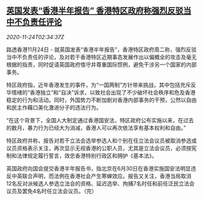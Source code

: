<!--1606186395000-->
[英国发表“香港半年报告” 香港特区政府称强烈反驳当中不负责任评论](https://cn.reuters.com/article/uk-hk-china-1124-tues-idCNKBS28407Z)
------

<div><i>2020-11-24T02:34:37Z</i></div><p>路透香港11月24日 - 就英国发表“香港半年报告”，香港特区政府周二称，强烈反驳当中不负责任的评论，及对若干香港特区近期事态发展作出以偏概全的攻击及毫无根据的指责，同时促请英国政府恪守并尊重国际惯例，避免干涉另一个国家的内部事务。</p><p>特区政府指，近年香港发生的事件，为“一国两制”方针带来挑战，其中包括充斥反华情绪的“香港独立”和“自决”诉求，以致社会出现了不少破坏社会秩序和危及香港稳定的行为和活动。同时，外国势力不断加剧对香港内部事务的干预，公然以自由和民主作藉口美化激进分子的违法行为。</p><p>“在这个背景下，全国人大制定通过香港国安法，特区政府公布实施以来，在过去的数月，暴力行为已经大为消减，香港人可以再次依法享有基本权利和自由。”</p><p>特区政府并称，报告对若干立法会选举参选人和个别在任立法会议员被取消参选或议员资格表示关注，再次显示无视香港的公职人员，尤其是立法会议员，必须按宪制和法律规定履行誓言，效忠香港特别行政区和拥护《基本法》。</p><p>英国政府向国会提交香港半年报告书，指北京在6月30日在香港实施国安法明显违反中英联合声明，而法例在香港社会产生寒蝉效应。报告又关注，香港当局取消12名反对派候选人参选立法会的资格、延迟选举、拘捕7名时任和前任泛民立法会议员及罢免4名时任立法会议员。（完）</p>
